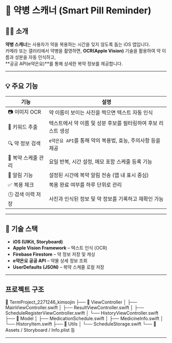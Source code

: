 # 📱 약병 스캐너 (Smart Pill Reminder)

## 👩‍⚕️ 소개
**약병 스캐너**는 사용자가 약을 복용하는 시간을 잊지 않도록 돕는 iOS 앱입니다.  
카메라 또는 갤러리에서 약병을 촬영하면, **OCR(Apple Vision)** 기술을 활용하여 약 이름과 성분을 자동 인식하고,  
**공공 API(e약은요)**를 통해 상세한 복약 정보를 제공합니다.

---

## 💡 주요 기능

| 기능 | 설명 |
|------|------|
| 📷 이미지 OCR | 약 이름이 보이는 사진을 찍으면 텍스트 자동 인식 |
| 🧠 키워드 추출 | 텍스트에서 약 이름 및 성분 후보를 필터링하여 후보 리스트 생성 |
| 🔍 약 정보 검색 | `e약은요 API`를 통해 약의 복용법, 효능, 주의사항 등을 제공 |
| 📅 복약 스케줄 관리 | 요일 반복, 시간 설정, 메모 포함 스케줄 등록 기능 |
| 🔔 알림 기능 | 설정된 시간에 복약 알림 전송 (앱 내 표시 중심) |
| ✅ 복용 체크 | 복용 완료 여부를 하루 단위로 관리 |
| 🕓 검색 이력 저장 | 사진과 인식된 정보 및 약 정보를 기록하고 재확인 가능 |

---

## 🔧 기술 스택

- **iOS (UIKit, Storyboard)**
- **Apple Vision Framework** – 텍스트 인식 (OCR)
- **Firebase Firestore** – 약 정보 저장 및 캐싱
- **e약은요 공공 API** – 약물 상세 정보 조회
- **UserDefaults (JSON)** – 복약 스케줄 로컬 저장

---

## 프로젝트 구조


📁 TermProject_2271246_kimsojin
├── 📁 ViewController
│   ├── MainViewController.swift
│   ├── ResultViewController.swift
│   ├── ScheduleRegisterViewController.swift
│   └── HistoryViewController.swift
├── 📁 Model
│   ├── MedicationSchedule.swift
│   ├── MedicineInfo.swift
│   └── HistoryItem.swift
├── 📁 Utils
│   └── ScheduleStorage.swift
└── 📁 Assets / Storyboard / Info.plist 등

---
